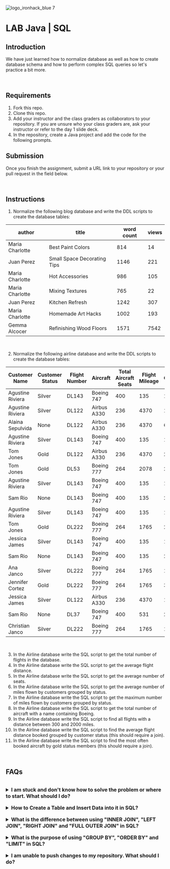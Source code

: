 ![logo_ironhack_blue 7](https://user-images.githubusercontent.com/23629340/40541063-a07a0a8a-601a-11e8-91b5-2f13e4e6b441.png)

# LAB Java | SQL

## Introduction

We have just learned how to normalize database as well as how to create database schema and how to perform complex SQL queries so let's practice a bit more.

<br>

## Requirements

1. Fork this repo.
2. Clone this repo.
3. Add your instructor and the class graders as collaborators to your repository. If you are unsure who your class graders are, ask your instructor or refer to the day 1 slide deck.
4. In the repository, create a Java project and add the code for the following prompts.

## Submission

Once you finish the assignment, submit a URL link to your repository or your pull request in the field below.

<br>

## Instructions

1.  Normalize the following blog database and write the DDL scripts to create the database tables:

| author          | title                       | word count | views |
| --------------- | --------------------------- | ---------- | ----- |
| Maria Charlotte | Best Paint Colors           | 814        | 14    |
| Juan Perez      | Small Space Decorating Tips | 1146       | 221   |
| Maria Charlotte | Hot Accessories             | 986        | 105   |
| Maria Charlotte | Mixing Textures             | 765        | 22    |
| Juan Perez      | Kitchen Refresh             | 1242       | 307   |
| Maria Charlotte | Homemade Art Hacks          | 1002       | 193   |
| Gemma Alcocer   | Refinishing Wood Floors     | 1571       | 7542  |

<br>

2.  Normalize the following airline database and write the DDL scripts to create the database tables:

| Customer Name    | Customer Status | Flight Number | Aircraft    | Total Aircraft Seats | Flight Mileage | Total Customer Mileage |
| ---------------- | --------------- | ------------- | ----------- | -------------------- | -------------- | ---------------------- |
| Agustine Riviera | Silver          | DL143         | Boeing 747  | 400                  | 135            | 115235                 |
| Agustine Riviera | Silver          | DL122         | Airbus A330 | 236                  | 4370           | 115235                 |
| Alaina Sepulvida | None            | DL122         | Airbus A330 | 236                  | 4370           | 6008                   |
| Agustine Riviera | Silver          | DL143         | Boeing 747  | 400                  | 135            | 115235                 |
| Tom Jones        | Gold            | DL122         | Airbus A330 | 236                  | 4370           | 205767                 |
| Tom Jones        | Gold            | DL53          | Boeing 777  | 264                  | 2078           | 205767                 |
| Agustine Riviera | Silver          | DL143         | Boeing 747  | 400                  | 135            | 115235                 |
| Sam Rio          | None            | DL143         | Boeing 747  | 400                  | 135            | 2653                   |
| Agustine Riviera | Silver          | DL143         | Boeing 747  | 400                  | 135            | 115235                 |
| Tom Jones        | Gold            | DL222         | Boeing 777  | 264                  | 1765           | 205767                 |
| Jessica James    | Silver          | DL143         | Boeing 747  | 400                  | 135            | 127656                 |
| Sam Rio          | None            | DL143         | Boeing 747  | 400                  | 135            | 2653                   |
| Ana Janco        | Silver          | DL222         | Boeing 777  | 264                  | 1765           | 136773                 |
| Jennifer Cortez  | Gold            | DL222         | Boeing 777  | 264                  | 1765           | 300582                 |
| Jessica James    | Silver          | DL122         | Airbus A330 | 236                  | 4370           | 127656                 |
| Sam Rio          | None            | DL37          | Boeing 747  | 400                  | 531            | 2653                   |
| Christian Janco  | Silver          | DL222         | Boeing 777  | 264                  | 1765           | 14642                  |

<br>

3. In the Airline database write the SQL script to get the total number of flights in the database.
4. In the Airline database write the SQL script to get the average flight distance.
5. In the Airline database write the SQL script to get the average number of seats.
6. In the Airline database write the SQL script to get the average number of miles flown by customers grouped by status.
7. In the Airline database write the SQL script to get the maximum number of miles flown by customers grouped by status.
8. In the Airline database write the SQL script to get the total number of aircraft with a name containing Boeing.
9. In the Airline database write the SQL script to find all flights with a distance between 300 and 2000 miles.
10. In the Airline database write the SQL script to find the average flight distance booked grouped by customer status (this should require a join).
11. In the Airline database write the SQL script to find the most often booked aircraft by gold status members (this should require a join).

<br>

## FAQs

<br>

<details>
  <summary style="font-size: 16px; cursor: pointer; outline: none; font-weight: bold;">I am stuck and don't know how to solve the problem or where to start. What should I do?</summary>

  <br> <!-- ✅ -->

  If you are stuck in your code and don't know how to solve the problem or where to start, you should take a step back and try to form a clear, straight forward question about the specific issue you are facing. The process you will go through while trying to define this question, will help you narrow down the problem and come up with potential solutions.

  For example, are you facing a problem because you don't understand the concept or are you receiving an error message that you don't know how to fix? It is usually helpful to try to state the problem as clearly as possible, including any error messages you are receiving. This can help you communicate the issue to others and potentially get help from classmates or online resources.

  Once you have a clear understanding of the problem, you should be able to start working toward the solution.

 </details>

<br>

<details>
  <summary style="font-size: 16px; cursor: pointer; outline: none; font-weight: bold;">How to Create a Table and Insert Data into it in SQL?</summary>

  <br> <!-- ✅ -->

  Creating a table and inserting data into it are the two most basic tasks you will perform in SQL. Here's how you can do it:

  1. Creating a Table

  To create a table, you need to use the CREATE TABLE statement. Here's an example of how you can create a table named "employees":

  ```sql
  CREATE TABLE employees (
    id INT NOT NULL PRIMARY KEY AUTO_INCREMENT,
    name VARCHAR(50) NOT NULL,
    age INT NOT NULL,
    salary DECIMAL(10, 2) NOT NULL
  );
  ```

  2. Inserting Data into a Table

  Once you have created a table, you can insert data into it. To insert data, you use the INSERT INTO statement. Here's an example of how you can insert data into the "employees" table:

  ```sql
  INSERT INTO employees (name, age, salary)
  VALUES ('John Doe', 32, 50000),
        ('Jane Doe', 28, 45000),
        ('Jim Smith', 40, 55000);
  ```

  The above code inserts three rows into the "employees" table. You can insert as many rows as you like, just separate each row by a comma.

 </details>

<br>

<details>
  <summary style="font-size: 16px; cursor: pointer; outline: none; font-weight: bold;">What is the difference between using "INNER JOIN", "LEFT JOIN", "RIGHT JOIN" and "FULL OUTER JOIN" in SQL?</summary>

  <br> <!-- ✅ -->

  An `INNER JOIN` returns only the rows that have matching values in both tables. It returns only the common values.

  A `LEFT JOIN` returns all the rows from the left table and matching values from the right table. If there is no match, it returns NULL values.

  A `RIGHT JOIN` returns all the rows from the right table and matching values from the left table. If there is no match, it returns NULL values.

  A `FULL OUTER JOIN` returns all the rows from both tables, including matching and non-matching values. If there is no match, it returns NULL values.

  Code Snippets:

  INNER JOIN:

  ```sql
  SELECT *
  FROM table1
  INNER JOIN table2
  ON table1.column = table2.column;
  ```

  LEFT JOIN:

  ```sql
  SELECT *
  FROM table1
  LEFT JOIN table2
  ON table1.column = table2.column;
  ```

  RIGHT JOIN:

  ```sql
  SELECT *
  FROM table1
  RIGHT JOIN table2
  ON table1.column = table2.column;
  ```

  FULL OUTER JOIN:

  ```sql
  SELECT *
  FROM table1
  FULL OUTER JOIN table2
  ON table1.column = table2.column;
  ```

  <br>

   

</details>

<br>

<details>
  <summary style="font-size: 16px; cursor: pointer; outline: none; font-weight: bold;">What is the purpose of using "GROUP BY", "ORDER BY" and "LIMIT" in SQL?</summary>

  <br> <!-- ✅ -->

  1. `GROUP BY` in SQL is used to group together rows that have the same values in specified columns. This is useful when you want to perform aggregate functions (such as SUM, AVG, MIN, MAX) on each group, rather than on the entire result set. For example, if you have a table of sales transactions and you want to see the total sales for each salesperson, you would use the following SQL code:

   ```sql
   SELECT salesperson, SUM(sales)
   FROM sales_table
   GROUP BY salesperson;
   ```

  2. `ORDER BY` in SQL is used to sort the result set in ascending or descending order based on one or more columns. For example, if you have a table of customers and you want to see the list sorted by last name, you would use the following SQL code:

   ```sql
   SELECT *
   FROM customers
   ORDER BY last_name;
   ```

  3. `LIMIT` in SQL is used to specify the maximum number of rows to be returned to the result set. For example, if you only want to see the first 10 customers in the list, you would use the following SQL code:

   ```sql
   SELECT *
   FROM customers
   LIMIT 10;
   ```

  By combining these statements, you can produce sophisticated queries that can meet a wide range of needs.

  <br>

   

</details>

<br>

<details>
  <summary style="font-size: 16px; cursor: pointer; outline: none; font-weight: bold;">I am unable to push changes to my repository. What should I do?</summary>

  <br> <!-- ✅ -->

  If you are unable to push changes to your repository, here are a few steps that you can follow:

  1. Check your internet connection: Ensure that your internet connection is stable and working.
  1. Verify your repository URL: Make sure that you are using the correct repository URL to push your changes.
  2. Check Git credentials: Ensure that your Git credentials are up-to-date and correct. You can check your credentials using the following command:

  ```bash
  git config --list
  ```

  4. Update your local repository: Before pushing changes, make sure that your local repository is up-to-date with the remote repository. You can update your local repository using the following command:

  ```bash
  git fetch origin
  ```

  5. Check for conflicts: If there are any conflicts between your local repository and the remote repository, resolve them before pushing changes.
  6. Push changes: Once you have resolved any conflicts and updated your local repository, you can try pushing changes again using the following command:

  ```bash
  git push origin <branch_name>
  ```

</details>
